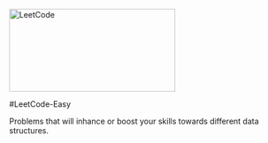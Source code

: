 <p>
<a> <img src="https://leetcode.com/static/images/LeetCode_Sharing.png" alt="LeetCode" width="300" height="150"/> </a> 
</p>

#LeetCode-Easy

<p><a>Problems that will inhance or boost your skills towards different data structures.</a></p>
